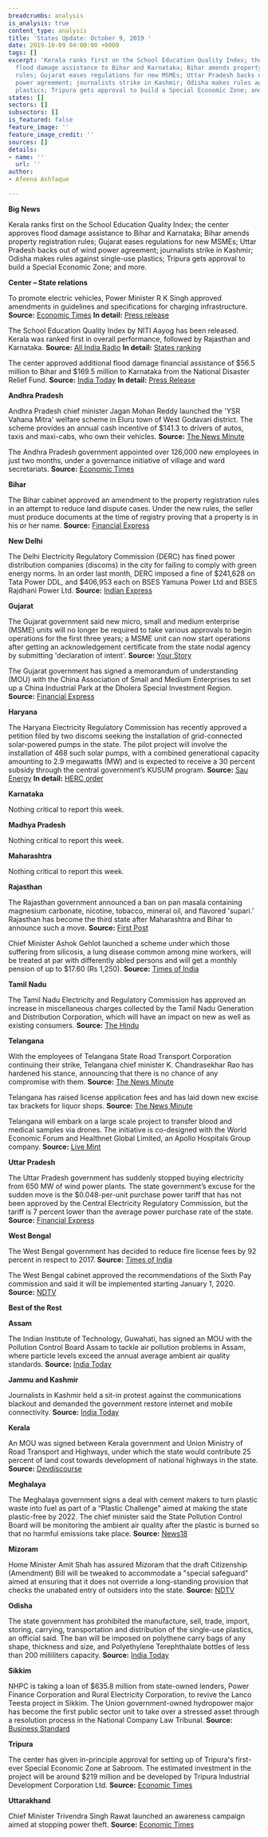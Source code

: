 ```yaml
---
breadcrumbs: analysis
is_analysis: true
content_type: analysis
title: 'States Update: October 9, 2019 '
date: 2019-10-09 04:00:00 +0000
tags: []
excerpt: 'Kerala ranks first on the School Education Quality Index; the center approves
  flood damage assistance to Bihar and Karnataka; Bihar amends property registration
  rules; Gujarat eases regulations for new MSMEs; Uttar Pradesh backs out of wind
  power agreement; journalists strike in Kashmir; Odisha makes rules against single-use
  plastics; Tripura gets approval to build a Special Economic Zone; and more.  '
states: []
sectors: []
subsectors: []
is_featured: false
feature_image: ''
feature_image_credit: ''
sources: []
details:
- name: ''
  url: ''
author:
- Afeena Ashfaque

---
```

**Big News**

Kerala ranks first on the School Education Quality Index; the center approves flood damage assistance to Bihar and Karnataka; Bihar amends property registration rules; Gujarat eases regulations for new MSMEs; Uttar Pradesh backs out of wind power agreement; journalists strike in Kashmir; Odisha makes rules against single-use plastics; Tripura gets approval to build a Special Economic Zone; and more.

**Center – State relations**

To promote electric vehicles, Power Minister R K Singh approved amendments in guidelines and specifications for charging infrastructure. **Source:** [Economic Times](https://economictimes.indiatimes.com/industry/energy/power/power-ministry-issues-revised-norms-for-ev-charging-infra-to-boost-e-mobility/articleshow/71444886.cms) **In detail:** [Press release](https://pib.gov.in/newsite/PrintRelease.aspx?relid=193630)

The School Education Quality Index by NITI Aayog has been released. Kerala was ranked first in overall performance, followed by Rajasthan and Karnataka. **Source:** [All India Radio](http://www.newsonair.com/Main-News-Details.aspx?id=372293) **In detail:** [States ranking](http://social.niti.gov.in/edu-new-ranking)

The center approved additional flood damage financial assistance of $56.5 million to Bihar and $169.5 million to Karnataka from the National Disaster Relief Fund. **Source:** [India Today](https://www.indiatoday.in/india/story/centre-announces-rs-1813-75-crore-flood-relief-for-karnataka-bihar-1606383-2019-10-04) **In detail:** [Press Release](https://pib.gov.in/newsite/PrintRelease.aspx?relid=193636)

**Andhra Pradesh**

Andhra Pradesh chief minister Jagan Mohan Reddy launched the 'YSR Vahana Mitra' welfare scheme in Eluru town of West Godavari district. The scheme provides an annual cash incentive of $141.3 to drivers of autos, taxis and maxi-cabs, who own their vehicles. **Source:** [The News Minute](https://www.thenewsminute.com/article/ap-cm-jagan-launches-ysr-vahana-mitra-welfare-scheme-auto-and-cab-driver-owners-110008)

The Andhra Pradesh government appointed over 126,000 new employees in just two months, under a governance initiative of village and ward secretariats. **Source:** [Economic Times](https://economictimes.indiatimes.com/news/politics-and-nation/andhra-pradesh-govt-appoints-1-26-lakh-employees-in-one-recruitment-drive/articleshow/71374301.cms)

**Bihar**

The Bihar cabinet approved an amendment to the property registration rules in an attempt to reduce land dispute cases. Under the new rules, the seller must produce documents at the time of registry proving that a property is in his or her name. **Source:** [Financial Express](https://www.financialexpress.com/india-news/bihar-cabinet-nod-to-property-registration-rule-amendment/1726894/)

**New Delhi**

The Delhi Electricity Regulatory Commission (DERC) has fined power distribution companies (discoms) in the city for failing to comply with green energy norms. In an order last month, DERC imposed a fine of $241,628 on Tata Power DDL, and $406,953 each on BSES Yamuna Power Ltd and BSES Rajdhani Power Ltd. **Source:** [Indian Express](https://indianexpress.com/article/cities/delhi/derc-fines-discoms-for-failing-green-norms-6056817/)

**Gujarat**

The Gujarat government said new micro, small and medium enterprise (MSME) units will no longer be required to take various approvals to begin operations for the first three years; a MSME unit can now start operations after getting an acknowledgement certificate from the state nodal agency by submitting 'declaration of intent'. **Source:** [Your Story](https://yourstory.com/smbstory/gujarat-msmes-vijay-rupani)

The Gujarat government has signed a memorandum of understanding (MOU) with the China Association of Small and Medium Enterprises to set up a China Industrial Park at the Dholera Special Investment Region. **Source:** [Financial Express](https://www.financialexpress.com/industry/gujarat-government-inks-mou-to-set-up-china-industrial-park-at-dholera/1722588/)

**Haryana**

The Haryana Electricity Regulatory Commission has recently approved a petition filed by two discoms seeking the installation of grid-connected solar-powered pumps in the state. The pilot project will involve the installation of 468 such solar pumps, with a combined generational capacity amounting to 2.9 megawatts (MW) and is expected to receive a 30 percent subsidy through the central government’s KUSUM program. **Source:** [Sau Energy](https://www.saurenergy.com/solar-energy-news/herc-approves-proposal-install-468-solar-pumps-haryana) **In detail:** [HERC order](https://herc.gov.in/WriteReadData/Orders/O20190917.pdf)

**Karnataka**

Nothing critical to report this week.

**Madhya Pradesh**

Nothing critical to report this week.

**Maharashtra**

Nothing critical to report this week.

**Rajasthan**

The Rajasthan government announced a ban on pan masala containing magnesium carbonate, nicotine, tobacco, mineral oil, and flavored 'supari.’ Rajasthan has become the third state after Maharashtra and Bihar to announce such a move. **Source:** [First Post](https://www.firstpost.com/india/rajasthan-govt-announces-ban-on-select-categories-of-pan-masala-under-food-safety-act-becomes-third-such-state-after-maharashtra-bihar-7443771.html)

Chief Minister Ashok Gehlot launched a scheme under which those suffering from silicosis, a lung disease common among mine workers, will be treated at par with differently abled persons and will get a monthly pension of up to $17.60 (Rs 1,250). **Source:** [Times of India](https://timesofindia.indiatimes.com/city/jaipur/raj-govt-launches-silicosis-policy-for-mining-workers/articleshow/71431702.cms)

**Tamil Nadu**

The Tamil Nadu Electricity and Regulatory Commission has approved an increase in miscellaneous charges collected by the Tamil Nadu Generation and Distribution Corporation, which will have an impact on new as well as existing consumers. **Source:** [The Hindu](https://www.thehindu.com/news/national/tamil-nadu/tnerc-increases-miscellaneous-charges/article29599534.ece)

**Telangana**

With the employees of Telangana State Road Transport Corporation continuing their strike, Telangana chief minister K. Chandrasekhar Rao has hardened his stance, announcing that there is no chance of any compromise with them. **Source:** [The News Minute](https://www.thenewsminute.com/article/tsrtc-strike-nearly-50000-employees-may-lose-jobs-telangana-cm-kcr-rules-out-talks-110078)

Telangana has raised license application fees and has laid down new excise tax brackets for liquor shops. **Source:** [The News Minute](https://www.thenewsminute.com/article/additional-taxes-hiked-licence-fee-new-liquor-policy-introduced-telangana-109950)

Telangana will embark on a large scale project to transfer blood and medical samples via drones. The initiative is co-designed with the World Economic Forum and Healthnet Global Limited, an Apollo Hospitals Group company. **Source:** [Live Mint](https://www.livemint.com/politics/policy/telangana-goes-for-drone-driven-healthcare-ties-up-with-apollo-hospitals-unit-11570167539303.html)

**Uttar Pradesh**

The Uttar Pradesh government has suddenly stopped buying electricity from 650 MW of wind power plants. The state government’s excuse for the sudden move is the $0.048-per-unit purchase power tariff that has not been approved by the Central Electricity Regulatory Commission, but the tariff is 7 percent lower than the average power purchase rate of the state. **Source:** [Financial Express](https://www.financialexpress.com/economy/after-andhra-pradesh-now-uttar-pradeshs-turn-to-flout-renewable-ppas/1724933/)

**West Bengal**

The West Bengal government has decided to reduce fire license fees by 92 percent in respect to 2017. **Source:** [Times of India](https://timesofindia.indiatimes.com/city/kolkata/fire-license-fees-reduced-by-92-percent-in-west-bengal/articleshowprint/71263962.cms)

The West Bengal cabinet approved the recommendations of the Sixth Pay commission and said it will be implemented starting January 1, 2020. **Source:** [NDTV](https://www.ndtv.com/india-news/sixth-pay-commission-west-bengal-cabinet-approves-implementation-of-6th-pay-commission-2105947)

**Best of the Rest**

**Assam**

The Indian Institute of Technology, Guwahati, has signed an MOU with the Pollution Control Board Assam to tackle air pollution problems in Assam, where particle levels exceed the annual average ambient air quality standards. **Source:** [India Today](https://www.indiatoday.in/education-today/news/story/iit-guwahati-signs-mou-with-pollution-control-board-assam-to-tackle-air-pollution-1606238-2019-10-04)

**Jammu and Kashmir**

Journalists in Kashmir held a sit-in protest against the communications blackout and demanded the government restore internet and mobile connectivity. **Source:** [India Today](https://www.indiatoday.in/india/story/kashmir-lockdown-journalists-protest-clampdown-demand-mobile-phones-internet-1605920-2019-10-03)

**Kerala**

An MOU was signed between Kerala government and Union Ministry of Road Transport and Highways, under which the state would contribute 25 percent of land cost towards development of national highways in the state. **Source:** [Devdiscourse](https://www.devdiscourse.com/article/national/693610-ker-govt-signs-mou-with-centre-for-development-of-national)

**Meghalaya**

The Meghalaya government signs a deal with cement makers to turn plastic waste into fuel as part of a “Plastic Challenge” aimed at making the state plastic-free by 2022. The chief minister said the State Pollution Control Board will be monitoring the ambient air quality after the plastic is burned so that no harmful emissions take place. **Source:** [News18](https://www.news18.com/news/india/meghalaya-govt-signs-deal-with-cement-maker-to-turn-plastic-waste-into-fuel-2331433.html)

**Mizoram**

Home Minister Amit Shah has assured Mizoram that the draft Citizenship (Amendment) Bill will be tweaked to accommodate a "special safeguard" aimed at ensuring that it does not override a long-standing provision that checks the unabated entry of outsiders into the state. **Source:** [NDTV](https://www.ndtv.com/india-news/amit-shah-offers-a-tweak-in-citizenship-bill-to-dispel-mizorams-fears-2112475)

**Odisha**

The state government has prohibited the manufacture, sell, trade, import, storing, carrying, transportation and distribution of the single-use plastics, an official said. The ban will be imposed on polythene carry bags of any shape, thickness and size, and Polyethylene Terephthalate bottles of less than 200 milliliters capacity. **Source:** [India Today](https://www.indiatoday.in/india/story/odisha-bans-single-use-plastic-urban-areas-1605211-2019-10-02)

**Sikkim**

NHPC is taking a loan of $635.8 million from state-owned lenders, Power Finance Corporation and Rural Electricity Corporation, to revive the Lanco Teesta project in Sikkim. The Union government-owned hydropower major has become the first public sector unit to take over a stressed asset through a resolution process in the National Company Law Tribunal. **Source:** [Business Standard](https://www.business-standard.com/article/companies/nhpc-to-get-rs-4-500-cr-loan-from-pfc-rec-to-revive-lanco-teesta-project-119100401353_1.html)

**Tripura**

The center has given in-principle approval for setting up of Tripura's first-ever Special Economic Zone at Sabroom. The estimated investment in the project will be around $219 million and be developed by Tripura Industrial Development Corporation Ltd. **Source:** [Economic Times](https://economictimes.indiatimes.com/news/politics-and-nation/tripura-gets-its-first-ever-sez/articleshow/71451337.cms)

**Uttarakhand**

Chief Minister Trivendra Singh Rawat launched an awareness campaign aimed at stopping power theft. **Source:** [Economic Times](https://energy.economictimes.indiatimes.com/news/power/uttarakhand-cm-launches-awareness-campaign-to-stop-power-theft/71416201)